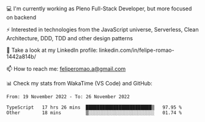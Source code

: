 💻 I'm currently working as Pleno Full-Stack Developer, but more focused on backend

⚡ Interested in technologies from the JavaScript universe, Serverless, Clean Architecture, DDD, TDD and other design patterns

👥 Take a look at my LinkedIn profile: linkedin.com/in/felipe-romao-1442a814b/

📫 How to reach me: feliperomao.a@gmail.com

📊 Check my stats from WakaTime (VS Code) and GitHub:

<!--START_SECTION:waka-->

```text
From: 19 November 2022 - To: 26 November 2022

TypeScript   17 hrs 26 mins  ████████████████████████▒   97.95 %
Other        18 mins         ▒░░░░░░░░░░░░░░░░░░░░░░░░   01.74 %
```

<!--END_SECTION:waka-->
